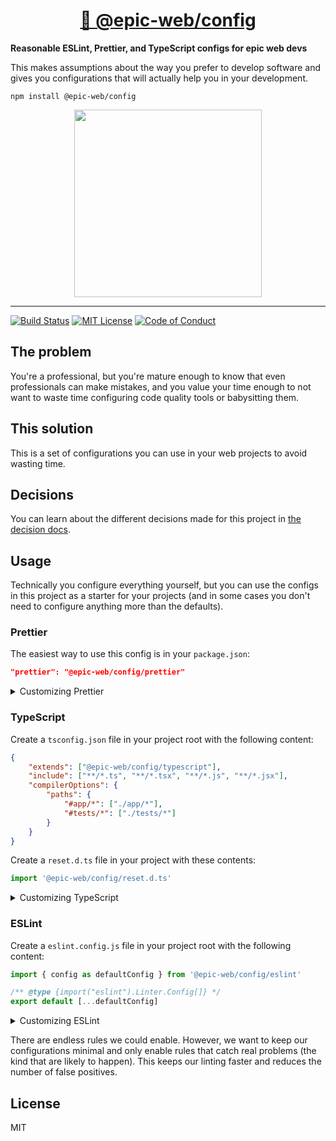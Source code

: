 <div>
  <h1 align="center"><a href="https://npm.im/@epic-web/config">👮 @epic-web/config</a></h1>
  <strong>
    Reasonable ESLint, Prettier, and TypeScript configs for epic web devs
  </strong>
  <p>
    This makes assumptions about the way you prefer to develop software and gives you configurations that will actually help you in your development.
  </p>
</div>

```
npm install @epic-web/config
```

<div align="center">
  <a
    alt="Epic Web logo"
    href="https://www.epicweb.dev"
  >
    <img
      width="300px"
      src="https://github-production-user-asset-6210df.s3.amazonaws.com/1500684/257881576-fd66040b-679f-4f25-b0d0-ab886a14909a.png"
    />
  </a>
</div>

<hr />

<!-- prettier-ignore-start -->
[![Build Status][build-badge]][build]
[![MIT License][license-badge]][license]
[![Code of Conduct][coc-badge]][coc]
<!-- prettier-ignore-end -->

## The problem

You're a professional, but you're mature enough to know that even professionals
can make mistakes, and you value your time enough to not want to waste time
configuring code quality tools or babysitting them.

## This solution

This is a set of configurations you can use in your web projects to avoid
wasting time.

## Decisions

You can learn about the different decisions made for this project in
[the decision docs](./docs/decisions).

## Usage

Technically you configure everything yourself, but you can use the configs in
this project as a starter for your projects (and in some cases you don't need to
configure anything more than the defaults).

### Prettier

The easiest way to use this config is in your `package.json`:

```json
"prettier": "@epic-web/config/prettier"
```

<details>
  <summary>Customizing Prettier</summary>

If you want to customize things, you should probably just copy/paste the
built-in config. But if you really want, you can override it using regular
JavaScript stuff.

Create a `.prettierrc.js` file in your project root with the following content:

```js
import defaultConfig from '@epic-web/config/prettier'

/** @type {import("prettier").Options} */
export default {
	...defaultConfig,
	// .. your overrides here...
}
```

</details>

### TypeScript

Create a `tsconfig.json` file in your project root with the following content:

```json
{
	"extends": ["@epic-web/config/typescript"],
	"include": ["**/*.ts", "**/*.tsx", "**/*.js", "**/*.jsx"],
	"compilerOptions": {
		"paths": {
			"#app/*": ["./app/*"],
			"#tests/*": ["./tests/*"]
		}
	}
}
```

Create a `reset.d.ts` file in your project with these contents:

```typescript
import '@epic-web/config/reset.d.ts'
```

<details>
  <summary>Customizing TypeScript</summary>

Learn more from
[the TypeScript docs here](https://www.typescriptlang.org/tsconfig/#extends).

</details>

### ESLint

Create a `eslint.config.js` file in your project root with the following
content:

```js
import { config as defaultConfig } from '@epic-web/config/eslint'

/** @type {import("eslint").Linter.Config[]} */
export default [...defaultConfig]
```

<details>
  <summary>Customizing ESLint</summary>

Learn more from
[the Eslint docs here](https://eslint.org/docs/latest/extend/shareable-configs#overriding-settings-from-shareable-configs).

</details>

There are endless rules we could enable. However, we want to keep our
configurations minimal and only enable rules that catch real problems (the kind
that are likely to happen). This keeps our linting faster and reduces the number
of false positives.

## License

MIT

<!-- prettier-ignore-start -->
[build-badge]: https://img.shields.io/github/actions/workflow/status/epicweb-dev/config/release.yml?branch=main&logo=github&style=flat-square
[build]: https://github.com/epicweb-dev/config/actions?query=workflow%3Arelease
[license-badge]: https://img.shields.io/badge/license-MIT%20License-blue.svg?style=flat-square
[license]: https://github.com/epicweb-dev/config/blob/main/LICENSE
[coc-badge]: https://img.shields.io/badge/code%20of-conduct-ff69b4.svg?style=flat-square
[coc]: https://kentcdodds.com/conduct
<!-- prettier-ignore-end -->

<!-- manual releases: 1 -->
